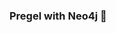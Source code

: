 ### Pregel with Neo4j 🚀



































































































































 


















































































































































































































































































